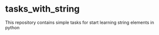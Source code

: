 # tasks_with_string
This repository contains simple tasks
for start learning string elements in python
